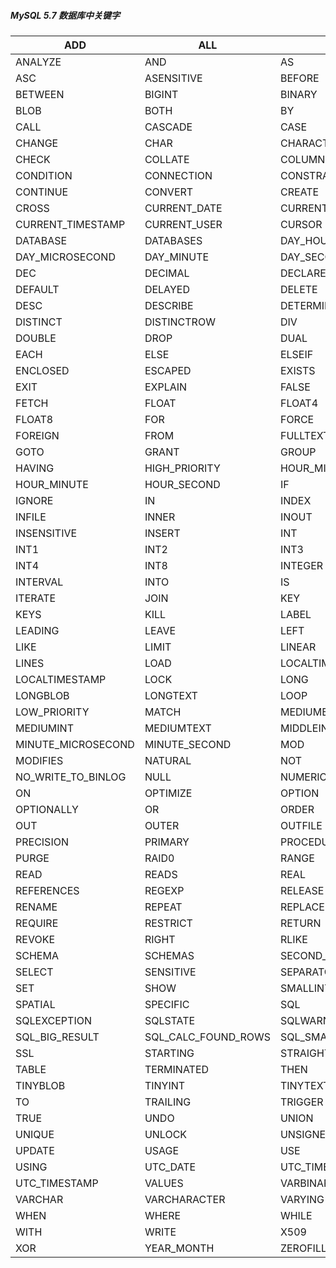 ##### MySQL 5.7 数据库中关键字



| ADD                | ALL                 | ALTER              |
| ------------------ | ------------------- | ------------------ |
| ANALYZE            | AND                 | AS                 |
| ASC                | ASENSITIVE          | BEFORE             |
| BETWEEN            | BIGINT              | BINARY             |
| BLOB               | BOTH                | BY                 |
| CALL               | CASCADE             | CASE               |
| CHANGE             | CHAR                | CHARACTER          |
| CHECK              | COLLATE             | COLUMN             |
| CONDITION          | CONNECTION          | CONSTRAINT         |
| CONTINUE           | CONVERT             | CREATE             |
| CROSS              | CURRENT_DATE        | CURRENT_TIME       |
| CURRENT_TIMESTAMP  | CURRENT_USER        | CURSOR             |
| DATABASE           | DATABASES           | DAY_HOUR           |
| DAY_MICROSECOND    | DAY_MINUTE          | DAY_SECOND         |
| DEC                | DECIMAL             | DECLARE            |
| DEFAULT            | DELAYED             | DELETE             |
| DESC               | DESCRIBE            | DETERMINISTIC      |
| DISTINCT           | DISTINCTROW         | DIV                |
| DOUBLE             | DROP                | DUAL               |
| EACH               | ELSE                | ELSEIF             |
| ENCLOSED           | ESCAPED             | EXISTS             |
| EXIT               | EXPLAIN             | FALSE              |
| FETCH              | FLOAT               | FLOAT4             |
| FLOAT8             | FOR                 | FORCE              |
| FOREIGN            | FROM                | FULLTEXT           |
| GOTO               | GRANT               | GROUP              |
| HAVING             | HIGH_PRIORITY       | HOUR_MICROSECOND   |
| HOUR_MINUTE        | HOUR_SECOND         | IF                 |
| IGNORE             | IN                  | INDEX              |
| INFILE             | INNER               | INOUT              |
| INSENSITIVE        | INSERT              | INT                |
| INT1               | INT2                | INT3               |
| INT4               | INT8                | INTEGER            |
| INTERVAL           | INTO                | IS                 |
| ITERATE            | JOIN                | KEY                |
| KEYS               | KILL                | LABEL              |
| LEADING            | LEAVE               | LEFT               |
| LIKE               | LIMIT               | LINEAR             |
| LINES              | LOAD                | LOCALTIME          |
| LOCALTIMESTAMP     | LOCK                | LONG               |
| LONGBLOB           | LONGTEXT            | LOOP               |
| LOW_PRIORITY       | MATCH               | MEDIUMBLOB         |
| MEDIUMINT          | MEDIUMTEXT          | MIDDLEINT          |
| MINUTE_MICROSECOND | MINUTE_SECOND       | MOD                |
| MODIFIES           | NATURAL             | NOT                |
| NO_WRITE_TO_BINLOG | NULL                | NUMERIC            |
| ON                 | OPTIMIZE            | OPTION             |
| OPTIONALLY         | OR                  | ORDER              |
| OUT                | OUTER               | OUTFILE            |
| PRECISION          | PRIMARY             | PROCEDURE          |
| PURGE              | RAID0               | RANGE              |
| READ               | READS               | REAL               |
| REFERENCES         | REGEXP              | RELEASE            |
| RENAME             | REPEAT              | REPLACE            |
| REQUIRE            | RESTRICT            | RETURN             |
| REVOKE             | RIGHT               | RLIKE              |
| SCHEMA             | SCHEMAS             | SECOND_MICROSECOND |
| SELECT             | SENSITIVE           | SEPARATOR          |
| SET                | SHOW                | SMALLINT           |
| SPATIAL            | SPECIFIC            | SQL                |
| SQLEXCEPTION       | SQLSTATE            | SQLWARNING         |
| SQL_BIG_RESULT     | SQL_CALC_FOUND_ROWS | SQL_SMALL_RESULT   |
| SSL                | STARTING            | STRAIGHT_JOIN      |
| TABLE              | TERMINATED          | THEN               |
| TINYBLOB           | TINYINT             | TINYTEXT           |
| TO                 | TRAILING            | TRIGGER            |
| TRUE               | UNDO                | UNION              |
| UNIQUE             | UNLOCK              | UNSIGNED           |
| UPDATE             | USAGE               | USE                |
| USING              | UTC_DATE            | UTC_TIME           |
| UTC_TIMESTAMP      | VALUES              | VARBINARY          |
| VARCHAR            | VARCHARACTER        | VARYING            |
| WHEN               | WHERE               | WHILE              |
| WITH               | WRITE               | X509               |
| XOR                | YEAR_MONTH          | ZEROFILL           |